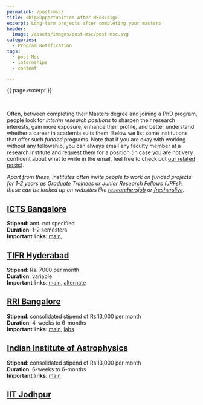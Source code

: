 ```yaml
---
permalink: /post-msc/
title: <big>Opportunities After MSc</big>
excerpt: Long-term projects after completing your masters
header:
  image: /assets/images/post-msc/post-msc.svg
categories:
  - Program Notification
tags:
  - post-Msc
  - internships
  - content

---
```


<span class="excerpt">{{ page.excerpt }}</span>

<br>

Often, between completing their Masters degree and joining a PhD program, people look for _interim research positions_ to sharpen their research interests, gain more exposure, enhance their profile, and better understand whether a career in academia suits them. Below we list some institutions that offer such _funded_ programs. Note that if you are okay with working without any fellowship, you can always email any faculty member at a research institute and request them for a position (in case you are not very confident about what to write in the email, feel free to check out [our related posts](/drafting/)). 

_Apart from these, institutes often invite people to work on funded projects for 1-2 years as Graduate Trainees or Junior Research Fellows (JRFs); these can be looked up on websites like [researchersjob](https://researchersjob.com/) or [fresherslive](https://www.fresherslive.com/search-jobs/msc)._

## [ICTS Bangalore](https://www.icts.res.in/academic/long-term-visiting-student-program)

**Stipend**: amt. not specified
<br>
**Duration**: 1-2 semesters
<br>
**Important links**: [main](https://www.icts.res.in/academic/long-term-visiting-student-program),

## [TIFR Hyderabad](https://www.tifrh.res.in/index.php/visiting-students-programme/)

**Stipend**: Rs. 7000 per month
<br>
**Duration**: variable
<br>
**Important links**: [main](https://www.tifrh.res.in/index.php/visiting-students-programme/), [alternate](https://www.tifr.res.in/~vsrp/)

## [RRI Bangalore](https://www.rri.res.in/careers/visiting-students)

**Stipend**: consolidated stipend of Rs.13,000 per month
<br>
**Duration**: 4-weeks to 6-months
<br>
**Important links**: [main](https://www.rri.res.in/careers/visiting-students), [labs](https://wwws.rri.res.in/downloads/list_of_VSP_students.pdf)

## [Indian Institute of Astrophysics](https://www.iiap.res.in/?q=degree)

**Stipend**: consolidated stipend of Rs.13,000 per month
<br>
**Duration**: 6-weeks to 6-months
<br>
**Important links**: [main](https://www.iiap.res.in/?q=degree#:~:text=to%209%20months.-,Short%2Dterm%20projects,-Students%20who%20are)

## [IIT Jodhpur](https://iitj.ac.in/uploaded_docs/Advertisement_01_Internship%20(Admn%20&%20Tech)_03092021.pdf)
